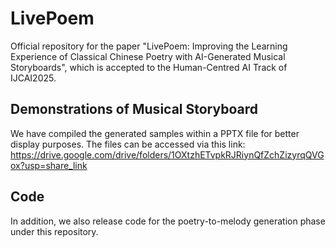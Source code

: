 # LivePoem
Official repository for the paper "LivePoem: Improving the Learning Experience of Classical Chinese Poetry with AI-Generated Musical Storyboards", which is accepted to the Human-Centred AI Track of IJCAI2025.

## Demonstrations of Musical Storyboard
We have compiled the generated samples within a PPTX file for better display purposes. The files can be accessed via this link: https://drive.google.com/drive/folders/1OXtzhETvpkRJRiynQfZchZizyrqQVGox?usp=share_link  

## Code
In addition, we also release code for the poetry-to-melody generation phase under this repository. 
